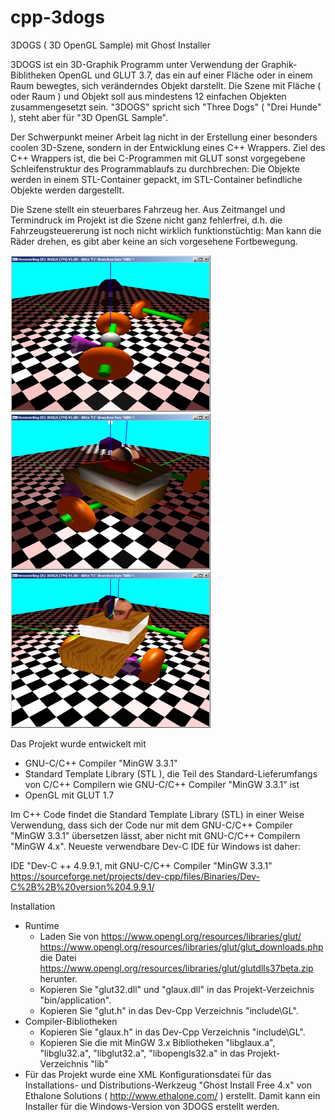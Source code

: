 # cpp-3dogs
3DOGS ( 3D OpenGL Sample) mit Ghost Installer

3DOGS ist ein 3D-Graphik Programm unter Verwendung der Graphik-Biblitheken OpenGL und GLUT 3.7, das ein auf einer Fläche oder in einem Raum bewegtes, sich veränderndes Objekt darstellt. Die Szene mit Fläche ( oder Raum ) und Objekt soll aus mindestens 12 einfachen Objekten zusammengesetzt sein. "3DOGS" spricht sich "Three Dogs" ( "Drei Hunde" ), steht aber für "3D OpenGL Sample".

Der Schwerpunkt meiner Arbeit lag nicht in der Erstellung einer besonders coolen 3D-Szene, sondern in der Entwicklung eines C++ Wrappers. Ziel des C++ Wrappers ist, die bei C-Programmen mit GLUT sonst vorgegebene Schleifenstruktur des Programmablaufs zu durchbrechen: Die Objekte werden in einem STL-Container gepackt, im STL-Container befindliche Objekte werden dargestellt.

Die Szene stellt ein steuerbares Fahrzeug her. Aus Zeitmangel und Termindruck im Projekt ist die Szene nicht ganz fehlerfrei, d.h. die Fahrzeugsteuererung ist noch nicht wirklich funktionstüchtig: Man kann die Räder drehen, es gibt aber keine an sich vorgesehene Fortbewegung.

![3DOGS - 3D OpenGL Sample, Screenshot](/doc/images/opengl1.png "3DOGS - 3D OpenGL Sample, Screenshot") 
![3DOGS - 3D OpenGL Sample, Screenshot](/doc/images/opengl2.png "3DOGS - 3D OpenGL Sample, Screenshot") 
![3DOGS - 3D OpenGL Sample, Screenshot](/doc/images/opengl3.png "3DOGS - 3D OpenGL Sample, Screenshot") 

Das Projekt wurde entwickelt mit
- GNU-C/C++ Compiler "MinGW 3.3.1"
- Standard Template Library (STL ), die Teil des Standard-Lieferumfangs von C/C++ Compilern wie GNU-C/C++ Compiler "MinGW 3.3.1" ist 
- OpenGL mit GLUT 1.7

Im C++ Code findet die Standard Template Library (STL) in einer Weise Verwendung, dass sich der Code nur mit dem GNU-C/C++ Compiler "MinGW 3.3.1"  übersetzen lässt, aber nicht mit GNU-C/C++ Compilern "MinGW 4.x". Neueste verwendbare Dev-C IDE für Windows ist daher: 

IDE "Dev-C ++ 4.9.9.1, mit GNU-C/C++ Compiler "MinGW 3.3.1" https://sourceforge.net/projects/dev-cpp/files/Binaries/Dev-C%2B%2B%20version%204.9.9.1/ 

Installation
- Runtime
  - Laden Sie von
https://www.opengl.org/resources/libraries/glut/
https://www.opengl.org/resources/libraries/glut/glut_downloads.php
die Datei
https://www.opengl.org/resources/libraries/glut/glutdlls37beta.zip
herunter.
  - Kopieren Sie "glut32.dll" und "glaux.dll" in das Projekt-Verzeichnis "bin/application".
  - Kopieren Sie "glut.h" in das Dev-Cpp Verzeichnis "include\GL".
- Compiler-Bibliotheken
  - Kopieren Sie "glaux.h" in das Dev-Cpp Verzeichnis "include\GL".
  - Kopieren Sie die mit MinGW 3.x Bibliotheken "libglaux.a", "libglu32.a", "libglut32.a", "libopengls32.a" in das Projekt-Verzeichnis "lib"
- Für das Projekt wurde eine XML Konfigurationsdatei für das Installations- und Distributions-Werkzeug "Ghost Install Free 4.x" von Ethalone Solutions ( http://www.ethalone.com/ ) erstellt. Damit kann ein Installer für die Windows-Version von 3DOGS erstellt werden.

